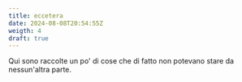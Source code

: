 ```yaml
---
title: eccetera
date: 2024-08-08T20:54:55Z
weigth: 4
draft: true
---
```


Qui sono raccolte un po' di cose che di fatto non potevano stare da nessun'altra parte.
